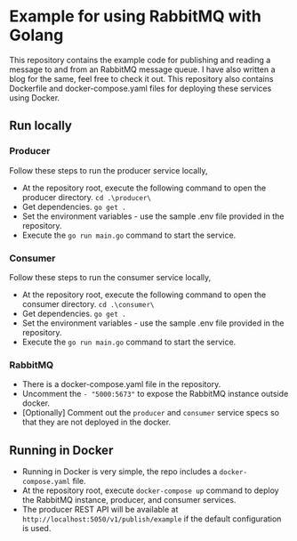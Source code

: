 # Example for using RabbitMQ with Golang
This repository contains the example code for publishing and reading a message to and from an RabbitMQ message queue. I have also written a blog for the same, feel free to check it out. 
This repository also contains Dockerfile and docker-compose.yaml files for deploying these services using Docker.

## Run locally
### Producer
Follow these steps to run the producer service locally,
- At the repository root, execute the following command to open the producer directory.
`cd .\producer\`
- Get dependencies.
`go get .`
- Set the environment variables - use the sample .env file provided in the repository.
- Execute the `go run main.go` command to start the service.
### Consumer
Follow these steps to run the consumer service locally,
- At the repository root, execute the following command to open the consumer directory.
`cd .\consumer\`
- Get dependencies.
`go get .`
- Set the environment variables - use the sample .env file provided in the repository.
- Execute the `go run main.go` command to start the service.
### RabbitMQ
- There is a docker-compose.yaml file in the repository.
- Uncomment the `- "5000:5673"` to expose the RabbitMQ instance outside docker.
- [Optionally] Comment out the `producer` and `consumer` service specs so that they are not deployed in the docker.

## Running in Docker
- Running in Docker is very simple, the repo includes a `docker-compose.yaml` file.
- At the repository root, execute `docker-compose up` command to deploy the RabbitMQ instance, producer, and consumer services.
- The producer REST API will be available at `http://localhost:5050/v1/publish/example` if the default configuration is used.
